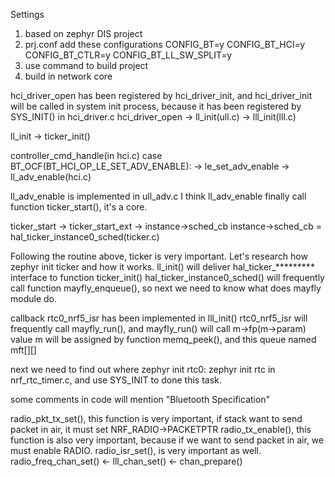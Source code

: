 Settings
1. based on zephyr DIS project
2. prj.conf add these configurations
	CONFIG_BT=y
	CONFIG_BT_HCI=y
	CONFIG_BT_CTLR=y
	CONFIG_BT_LL_SW_SPLIT=y
3. use command to build project
4. build in network core



hci_driver_open has been registered by hci_driver_init, and hci_driver_init will be called in system init process,
because it has been registered by SYS_INIT() in hci_driver.c
hci_driver_open -> ll_init(ull.c) -> lll_init(lll.c)

ll_init -> ticker_init()


controller_cmd_handle(in hci.c) 	case BT_OCF(BT_HCI_OP_LE_SET_ADV_ENABLE): -> 
	le_set_adv_enable -> ll_adv_enable(hci.c)
	
ll_adv_enable is implemented in ull_adv.c 
I think ll_adv_enable finally call function ticker_start(), it's a core.

ticker_start -> ticker_start_ext -> instance->sched_cb
instance->sched_cb = hal_ticker_instance0_sched(ticker.c)


Following the routine above, ticker is very important. Let's research how zephyr init ticker and how it works.
ll_init() will deliver hal_ticker_\*\*\*\*\*\*\*\*\* interface to function ticker_init()
hal_ticker_instance0_sched() will frequently call function mayfly_enqueue(), so next we need to know what does mayfly module do.

callback rtc0_nrf5_isr has been implemented in lll_init()
rtc0_nrf5_isr will frequently call mayfly_run(), and mayfly_run() will call m->fp(m->param)
value m will be assigned by function memq_peek(), and this queue named mft\[\]\[\]


next we need to find out where zephyr init rtc0:
	zephyr init rtc in nrf_rtc_timer.c, and use SYS_INIT to done this task.
	
	
some comments in code will mention "Bluetooth Specification"


radio_pkt_tx_set(),  this function is very important, if stack want to send packet in air, it must set NRF_RADIO->PACKETPTR
radio_tx_enable(), this function is also very important, because if we want to send packet in air, we must enable RADIO.
radio_isr_set(), is very important as well.
radio_freq_chan_set() <- lll_chan_set() <- chan_prepare()
